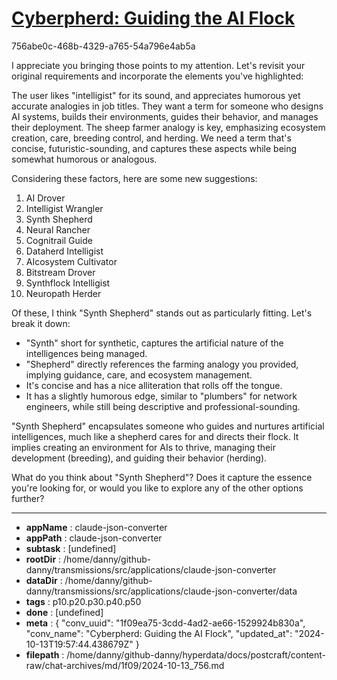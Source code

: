 # [Cyberpherd: Guiding the AI Flock](https://claude.ai/chat/1f09ea75-3cdd-4ad2-ae66-1529924b830a)

756abe0c-468b-4329-a765-54a796e4ab5a

 I appreciate you bringing those points to my attention. Let's revisit your original requirements and incorporate the elements you've highlighted:

<antThinking>The user likes "intelligist" for its sound, and appreciates humorous yet accurate analogies in job titles. They want a term for someone who designs AI systems, builds their environments, guides their behavior, and manages their deployment. The sheep farmer analogy is key, emphasizing ecosystem creation, care, breeding control, and herding. We need a term that's concise, futuristic-sounding, and captures these aspects while being somewhat humorous or analogous.</antThinking>

Considering these factors, here are some new suggestions:

1. AI Drover
2. Intelligist Wrangler
3. Synth Shepherd
4. Neural Rancher
5. Cognitrail Guide
6. Dataherd Intelligist
7. AIcosystem Cultivator
8. Bitstream Drover
9. Synthflock Intelligist
10. Neuropath Herder

Of these, I think "Synth Shepherd" stands out as particularly fitting. Let's break it down:

- "Synth" short for synthetic, captures the artificial nature of the intelligences being managed.
- "Shepherd" directly references the farming analogy you provided, implying guidance, care, and ecosystem management.
- It's concise and has a nice alliteration that rolls off the tongue.
- It has a slightly humorous edge, similar to "plumbers" for network engineers, while still being descriptive and professional-sounding.

"Synth Shepherd" encapsulates someone who guides and nurtures artificial intelligences, much like a shepherd cares for and directs their flock. It implies creating an environment for AIs to thrive, managing their development (breeding), and guiding their behavior (herding).

What do you think about "Synth Shepherd"? Does it capture the essence you're looking for, or would you like to explore any of the other options further?

---

* **appName** : claude-json-converter
* **appPath** : claude-json-converter
* **subtask** : [undefined]
* **rootDir** : /home/danny/github-danny/transmissions/src/applications/claude-json-converter
* **dataDir** : /home/danny/github-danny/transmissions/src/applications/claude-json-converter/data
* **tags** : p10.p20.p30.p40.p50
* **done** : [undefined]
* **meta** : {
  "conv_uuid": "1f09ea75-3cdd-4ad2-ae66-1529924b830a",
  "conv_name": "Cyberpherd: Guiding the AI Flock",
  "updated_at": "2024-10-13T19:57:44.438679Z"
}
* **filepath** : /home/danny/github-danny/hyperdata/docs/postcraft/content-raw/chat-archives/md/1f09/2024-10-13_756.md